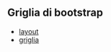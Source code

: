 
## Griglia di bootstrap

- [layout](https://getbootstrap.com/docs/4.6/layout/overview/)
- [griglia](https://getbootstrap.com/docs/4.6/layout/grid/)

